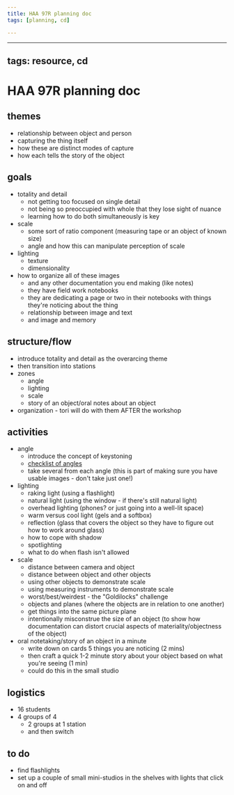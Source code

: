```yaml
---
title: HAA 97R planning doc
tags: [planning, cd]

---
```


---
tags: resource, cd
---

# HAA 97R planning doc

## themes
* relationship between object and person
* capturing the thing itself
* how these are distinct modes of capture
* how each tells the story of the object

## goals
* totality and detail
    * not getting too focused on single detail 
    * not being so preoccupied with whole that they lose sight of nuance
    * learning how to do both simultaneously is key
* scale
    * some sort of ratio component (measuring tape or an object of known size)
    * angle and how this can manipulate perception of scale
* lighting
    * texture
    * dimensionality
* how to organize all of these images
    * and any other documentation you end making (like notes)
    * they have field work notebooks
    * they are dedicating a page or two in their notebooks with things they're noticing about the thing
    * relationship between image and text
    * and image and memory

## structure/flow
* introduce totality and detail as the overarcing theme
* then transition into stations
* zones
    * angle
    * lighting
    * scale
    * story of an object/oral notes about an object
* organization - tori will do with them AFTER the workshop

## activities
* angle
    * introduce the concept of keystoning
    * [checklist of angles](https://www.studiobinder.com/blog/types-of-camera-shot-angles-in-film/)
    * take several from each angle (this is part of making sure you have usable images - don't take just one!)
* lighting
    * raking light (using a flashlight)
    * natural light (using the window - if there's still natural light)
    * overhead lighting (phones? or just going into a well-lit space)
    * warm versus cool light (gels and a softbox)
    * reflection (glass that covers the object so they have to figure out how to work around glass)
    * how to cope with shadow
    * spotlighting
    * what to do when flash isn't allowed
* scale
    * distance between camera and object
    * distance between object and other objects
    * using other objects to demonstrate scale
    * using measuring instruments to demonstrate scale
    * worst/best/weirdest - the "Goldilocks" challenge
    * objects and planes (where the objects are in relation to one another)
    * get things into the same picture plane
    * intentionally misconstrue the size of an object (to show how documentation can distort crucial aspects of materiality/objectness of the object)
* oral notetaking/story of an object in a minute
    * write down on cards 5 things you are noticing (2 mins)
    * then craft a quick 1-2 minute story about your object based on what you're seeing (1 min)
    * could do this in the small studio

## logistics
* 16 students
* 4 groups of 4
    * 2 groups at 1 station
    * and then switch

## to do
* find flashlights
* set up a couple of small mini-studios in the shelves with lights that click on and off 
